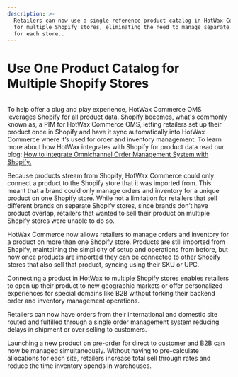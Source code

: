 ```yaml
---
description: >-
  Retailers can now use a single reference product catalog in HotWax Commerce
  for multiple Shopify stores, eliminating the need to manage separate catalogs
  for each store..
---
```


# Use One Product Catalog for Multiple Shopify Stores

<figure><img src="https://www.hotwax.co/hubfs/Product%20Updates%20and%20Release%20Notes/2022/September%202022/Product%20Updates/Feature%20image/One%20product%20catalog%20instead%20of%20multiple.png" alt=""><figcaption></figcaption></figure>

To help offer a plug and play experience, HotWax Commerce OMS leverages Shopify for all product data. Shopify becomes, what's commonly known as, a PIM for HotWax Commerce OMS, letting retailers set up their product once in Shopify and have it sync automatically into HotWax Commerce where it’s used for order and inventory management. To learn more about how HotWax integrates with Shopify for product data read our blog: [How to integrate Omnichannel Order Management System with Shopify.](https://www.hotwax.co/blog/how-to-integrate-omnichannel-order-management-system-with-shopify)

Because products stream from Shopify, HotWax Commerce could only connect a product to the Shopify store that it was imported from. This meant that a brand could only manage orders and inventory for a unique product on one Shopify store. While not a limitation for retailers that sell different brands on separate Shopify stores, since brands don’t have product overlap, retailers that wanted to sell their product on multiple Shopify stores were unable to do so.

HotWax Commerce now allows retailers to manage orders and inventory for a product on more than one Shopify store. Products are still imported from Shopify, maintaining the simplicity of setup and operations from before, but now once products are imported they can be connected to other Shopify stores that also sell that product, syncing using their SKU or UPC.

Connecting a product in HotWax to multiple Shopify stores enables retailers to open up their product to new geographic markets or offer personalized experiences for special domains like B2B without forking their backend order and inventory management operations.

Retailers can now have orders from their international and domestic site routed and fulfilled through a single order management system reducing delays in shipment or over selling to customers.

Launching a new product on pre-order for direct to customer and B2B can now be managed simultaneously. Without having to pre-calculate allocations for each site, retailers increase total sell through rates and reduce the time inventory spends in warehouses.
